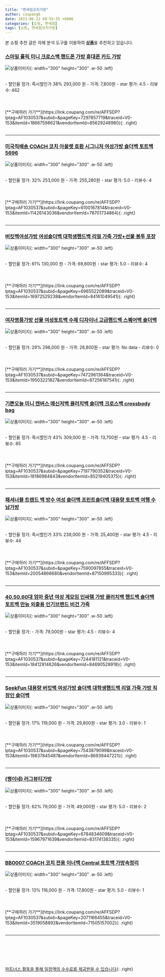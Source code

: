 ```yaml
---
title: "면세점코치가방"
author: coupang6
date: 2023-06-22 09:55:55 +0800
categories: [쇼핑, 면세점]
tags: [쇼핑, 면세점코치가방]
---
```


본 쇼핑 추천 글은 자체 분석 도구를 이용하여 [**상품**](https://link.coupang.com/a/bao1ui)을 추천하고 있습니다.

### [스마일 홀릭 미니 크로스백 핸드폰 가방 휴대폰 카드 가방](https://link.coupang.com/re/AFFSDP?lptag=AF1030537&subid=&pageKey=7297857719&traceid=V0-153&itemId=18667598621&vendorItemId=85629248980)

![상품이미지](https://thumbnail8.coupangcdn.com/thumbnails/remote/230x230ex/image/vendor_inventory/5d65/daaf41d272faaed11b632d153733a55b98b3d7e69a0cb6f19727c53ae0c4.jpg){: width="300" height="300" .w-50 .left}


<br>
- 할인율 정가: 즉시할인가 38%  293,000   원
- 가격: 7,800원
- star 평가: 4.5
- 리뷰수: 462
<br>
<br>
<br>
<br>
[**구매하러 가기**](https://link.coupang.com/re/AFFSDP?lptag=AF1030537&subid=&pageKey=7297857719&traceid=V0-153&itemId=18667598621&vendorItemId=85629248980){: .right}
<br>
<br>

---

### [미국직배송 COACH 코치 아울렛 호환 시그니처 여성가방 숄더백 토트백 5696](https://link.coupang.com/re/AFFSDP?lptag=AF1030537&subid=&pageKey=6100167814&traceid=V0-153&itemId=11426143036&vendorItemId=78701734864)

![상품이미지](https://thumbnail6.coupangcdn.com/thumbnails/remote/230x230ex/image/vendor_inventory/f984/f10ff65c6a95fedf443c2db2edf9fb20a2ca5184185a6442b8a41834726c.jpeg){: width="300" height="300" .w-50 .left}


<br>
- 할인율 정가: 32%  253,000   원
- 가격: 255,280원
- star 평가: 5.0
- 리뷰수: 4
<br>
<br>
<br>
<br>
[**구매하러 가기**](https://link.coupang.com/re/AFFSDP?lptag=AF1030537&subid=&pageKey=6100167814&traceid=V0-153&itemId=11426143036&vendorItemId=78701734864){: .right}
<br>
<br>

---

### [버킷백여성가방 여성숄더백 대학생핸드백 리얼 가죽 가방+선물 봉투 포장](https://link.coupang.com/re/AFFSDP?lptag=AF1030537&subid=&pageKey=6965522089&traceid=V0-153&itemId=16972529238&vendorItemId=84161049541)

![상품이미지](https://thumbnail9.coupangcdn.com/thumbnails/remote/230x230ex/image/vendor_inventory/7dd9/4394bba545c36b12b394b6d4c0602b4d2d8bce0e7d304c071d8d6f6677f3.jpg){: width="300" height="300" .w-50 .left}


<br>
- 할인율 정가: 61%  130,000   원
- 가격: 69,800원
- star 평가: 5.0
- 리뷰수: 4
<br>
<br>
<br>
<br>
[**구매하러 가기**](https://link.coupang.com/re/AFFSDP?lptag=AF1030537&subid=&pageKey=6965522089&traceid=V0-153&itemId=16972529238&vendorItemId=84161049541){: .right}
<br>
<br>

---

### [여자명품가방 선물 여성토트백 수제 디자이너 고급핸드백 스퀘어백 숄더백](https://link.coupang.com/re/AFFSDP?lptag=AF1030537&subid=&pageKey=7472961364&traceid=V0-153&itemId=19503221827&vendorItemId=87256187541)

![상품이미지](https://thumbnail8.coupangcdn.com/thumbnails/remote/230x230ex/image/vendor_inventory/ceaa/0eb82a4da49f9ccb9af1dfcd3c95122902c660edaf6e93f118f423c8c35a.jpg){: width="300" height="300" .w-50 .left}


<br>
- 할인율 정가: 29%  298,000   원
- 가격: 28,800원
- star 평가: No data
- 리뷰수: 0
<br>
<br>
<br>
<br>
[**구매하러 가기**](https://link.coupang.com/re/AFFSDP?lptag=AF1030537&subid=&pageKey=7472961364&traceid=V0-153&itemId=19503221827&vendorItemId=87256187541){: .right}
<br>
<br>

---

### [기쁜오늘 미니 캔버스 메신저백 클러치백 숄더백 크로스백 crossbody bag](https://link.coupang.com/re/AFFSDP?lptag=AF1030537&subid=&pageKey=7197790352&traceid=V0-153&itemId=18186984843&vendorItemId=85219405375)

![상품이미지](https://thumbnail8.coupangcdn.com/thumbnails/remote/230x230ex/image/vendor_inventory/177f/a65ec953dc7ebb0bb5be811afd56d73892548f4f3efb0de1875f1b2f704c.jpg){: width="300" height="300" .w-50 .left}


<br>
- 할인율 정가: 즉시할인가 43%  309,000   원
- 가격: 13,700원
- star 평가: 4.5
- 리뷰수: 85
<br>
<br>
<br>
<br>
[**구매하러 가기**](https://link.coupang.com/re/AFFSDP?lptag=AF1030537&subid=&pageKey=7197790352&traceid=V0-153&itemId=18186984843&vendorItemId=85219405375){: .right}
<br>
<br>

---

### [패셔너블 트렌드 백 방수 여성 숄더백 프린트숄더백 대용량 토트백 여행 수납가방](https://link.coupang.com/re/AFFSDP?lptag=AF1030537&subid=&pageKey=7590097855&traceid=V0-153&itemId=20054866680&vendorItemId=87150995333)

![상품이미지](https://thumbnail8.coupangcdn.com/thumbnails/remote/230x230ex/image/vendor_inventory/f733/4800603990667d82ffa7e741337998595c9874f7b29830f263ebf0e82833.jpg){: width="300" height="300" .w-50 .left}


<br>
- 할인율 정가: 즉시할인가 33%  239,000   원
- 가격: 25,400원
- star 평가: 4.5
- 리뷰수: 44
<br>
<br>
<br>
<br>
[**구매하러 가기**](https://link.coupang.com/re/AFFSDP?lptag=AF1030537&subid=&pageKey=7590097855&traceid=V0-153&itemId=20054866680&vendorItemId=87150995333){: .right}
<br>
<br>

---

### [40.50.60대 엄마 중년 여성 계모임 인싸템 가방 클러치백 핸드백 숄더백 토트백 만능 외출용 인기브랜드 비건 가죽](https://link.coupang.com/re/AFFSDP?lptag=AF1030537&subid=&pageKey=7244181121&traceid=V0-153&itemId=18412914626&vendorItemId=84690528918)

![상품이미지](https://thumbnail7.coupangcdn.com/thumbnails/remote/230x230ex/image/vendor_inventory/ba5a/403835de3ec9d7eb254ce7e27101890d94df8e7aac2469081e03e761edf6.png){: width="300" height="300" .w-50 .left}


<br>
- 할인율 정가: 
- 가격: 79,000원
- star 평가: 4.5
- 리뷰수: 4
<br>
<br>
<br>
<br>
[**구매하러 가기**](https://link.coupang.com/re/AFFSDP?lptag=AF1030537&subid=&pageKey=7244181121&traceid=V0-153&itemId=18412914626&vendorItemId=84690528918){: .right}
<br>
<br>

---

### [SeekFun 대용량 버킷백 여성가방 숄더백 대학생핸드백 리얼 가죽 가방 직장인 숄더백](https://link.coupang.com/re/AFFSDP?lptag=AF1030537&subid=&pageKey=7543879099&traceid=V0-153&itemId=19837845487&vendorItemId=86939447221)

![상품이미지](https://thumbnail10.coupangcdn.com/thumbnails/remote/230x230ex/image/vendor_inventory/963a/bf4077a956e711b25d9a541c801094af32797300d7b75c9f6475f1fe0a41.jpg){: width="300" height="300" .w-50 .left}


<br>
- 할인율 정가: 17%  119,000   원
- 가격: 29,800원
- star 평가: 3.0
- 리뷰수: 1
<br>
<br>
<br>
<br>
[**구매하러 가기**](https://link.coupang.com/re/AFFSDP?lptag=AF1030537&subid=&pageKey=7543879099&traceid=V0-153&itemId=19837845487&vendorItemId=86939447221){: .right}
<br>
<br>

---

### [(쩡이네) 러그뷰티가방](https://link.coupang.com/re/AFFSDP?lptag=AF1030537&subid=&pageKey=6784834609&traceid=V0-153&itemId=15967971639&vendorItemId=83174138335)

![상품이미지](https://thumbnail8.coupangcdn.com/thumbnails/remote/230x230ex/image/vendor_inventory/95b5/89a444de9ed0c38f089e88cc9f0ac11349cc4648db919463a527c87d9f1e.jpg){: width="300" height="300" .w-50 .left}


<br>
- 할인율 정가: 62%  79,000   원
- 가격: 49,000원
- star 평가: 5.0
- 리뷰수: 2
<br>
<br>
<br>
<br>
[**구매하러 가기**](https://link.coupang.com/re/AFFSDP?lptag=AF1030537&subid=&pageKey=6784834609&traceid=V0-153&itemId=15967971639&vendorItemId=83174138335){: .right}
<br>
<br>

---

### [BB0007 COACH 코치 전용 이너백 Central 토트백 가방속정리](https://link.coupang.com/re/AFFSDP?lptag=AF1030537&subid=&pageKey=2071166455&traceid=V0-153&itemId=3519058892&vendorItemId=71505157002)

![상품이미지](https://thumbnail9.coupangcdn.com/thumbnails/remote/230x230ex/image/vendor_inventory/1e01/eeb48b5d6efa3c9d3188956ea7dc61095fcd69edc068374a9f05bbb267dc.jpg){: width="300" height="300" .w-50 .left}


<br>
- 할인율 정가: 13%  116,000   원
- 가격: 17,800원
- star 평가: 5.0
- 리뷰수: 1
<br>
<br>
<br>
<br>
[**구매하러 가기**](https://link.coupang.com/re/AFFSDP?lptag=AF1030537&subid=&pageKey=2071166455&traceid=V0-153&itemId=3519058892&vendorItemId=71505157002){: .right}
<br>
<br>

---
<br><br><br><br><br> [파트너스 활동을 통해 일정액의 수수료를 제공받을 수 있습니다](https://link.coupang.com/a/bao1ui){: .right}